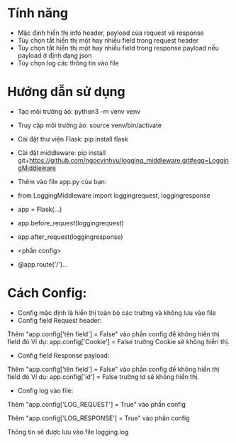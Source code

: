 # Tính năng

- Mặc định hiển thị info header, payload của request và response
- Tùy chọn tắt hiển thị một hay nhiều field trong request header
- Tùy chọn tắt hiển thị một hay nhiều field trong response payload nếu payload ở định dạng json
- Tùy chọn log các thông tin vào file

# Hướng dẫn sử dụng

- Tạo môi trường ảo: python3 -m venv venv
- Truy cập môi trường ảo: source venv/bin/activate
- Cài đặt thư viện Flask: pip install flask
- Cài đặt middleware: pip install git+https://github.com/ngocvinhvu/logging_middleware.git#egg=LoggingMiddleware
- Thêm vào file app.py của bạn:

- from LoggingMiddleware import loggingrequest, loggingresponse
- app = Flask(...)
- app.before_request(loggingrequest)
- app.after_request(loggingresponse)
- <phần config>
- @app.route('/')...

# Cách Config:
- Config mặc định là hiển thị toàn bộ các trường và không lưu vào file 
- Config field Request header:

Thêm "app.config['tên field'] = False" vào phần config để không hiển thị field đó
Ví dụ: app.config['Cookie'] = False trường Cookie sẽ không hiển thị.

- Config field Response payload:

Thêm "app.config['tên field'] = False" vào phần config để không hiển thị field đó
Ví dụ: app.config['id'] = False trường id sẽ không hiển thị.

- Config log vào file:

Thêm "app.config['LOG_REQUEST'] = True" vào phần config

Thêm "app.config['LOG_RESPONSE'] = True" vào phần config

Thông tin sẽ được lưu vào file logging.log
